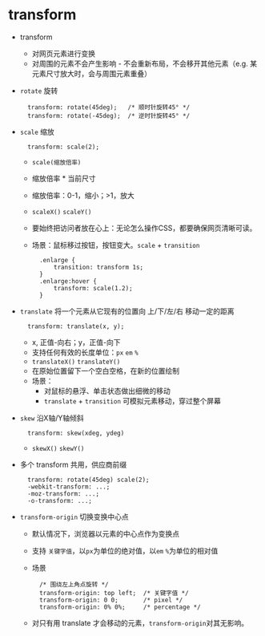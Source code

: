 # transform

* transform 
    + 对网页元素进行变换
    + 对周围的元素不会产生影响 - 不会重新布局，不会移开其他元素（e.g. 某元素尺寸放大时，会与周围元素重叠）

* `rotate` 旋转  

        transform: rotate(45deg);   /* 顺时针旋转45° */
        transform: rotate(-45deg);  /* 逆时针旋转45° */
* `scale` 缩放  

        transform: scale(2);
    + `scale(缩放倍率)` 
    + 缩放倍率 * 当前尺寸
    + 缩放倍率：0-1，缩小；>1，放大
    + `scaleX()` `scaleY()`
    + 要始终把访问者放在心上：无论怎么操作CSS，都要确保网页清晰可读。
    + 场景：鼠标移过按钮，按钮变大。`scale` + `transition`
    
            .enlarge {
                transition: transform 1s;
            }
            .enlarge:hover {
                transform: scale(1.2);
            }
* `translate` 将一个元素从它现有的位置向 上/下/左/右 移动一定的距离

        transform: translate(x, y);
    + x, 正值-向右；y，正值-向下
    + 支持任何有效的长度单位：`px` `em` `%`
    + `translateX()` `translateY()`
    + 在原始位置留下一个空白空格，在新的位置绘制
    + 场景：
        - 对鼠标的悬浮、单击状态做出细微的移动
        - `translate` + `transition` 可模拟元素移动，穿过整个屏幕
* `skew` 沿X轴/Y轴倾斜

        transform: skew(xdeg, ydeg)
    + `skewX()` `skewY()`
* 多个 transform 共用，供应商前缀

        transform: rotate(45deg) scale(2);
        -webkit-transform: ...;
        -moz-transform: ...;
        -o-transform: ...;
* `transform-origin` 切换变换中心点
    + 默认情况下，浏览器以元素的中心点作为变换点
    + 支持 `关键字值`，以`px`为单位的绝对值，以`em` `%`为单位的相对值
    + 场景
    
            /* 围绕左上角点旋转 */
            transform-origin: top left;  /* 关键字值 */
            transform-origin: 0 0;       /* pixel */
            transform-origin: 0% 0%;     /* percentage */
    + 对只有用 translate 才会移动的元素，`transform-origin`对其无影响。

